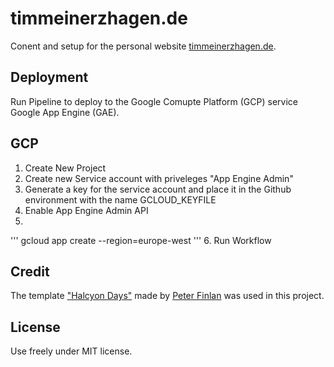 # timmeinerzhagen.de

Conent and setup for the personal website [timmeinerzhagen.de](https://www.timmeinerzhagen.de).

## Deployment
Run Pipeline to deploy to the Google Comupte Platform (GCP) service Google App Engine (GAE).

## GCP
1. Create New Project
2. Create new Service account with priveleges "App Engine Admin"
3. Generate a key for the service account and place it in the Github environment with the name GCLOUD_KEYFILE
4. Enable App Engine Admin API
5. 
'''
gcloud app create --region=europe-west
'''
6. Run Workflow

## Credit
The template ["Halcyon Days"](http://tympanus.net/codrops/2014/07/14/freebie-halcyon-days-one-page-website-template/) made by [Peter Finlan](http://peterfinlan.com/) was used in this project.

## License
Use freely under MIT license.
